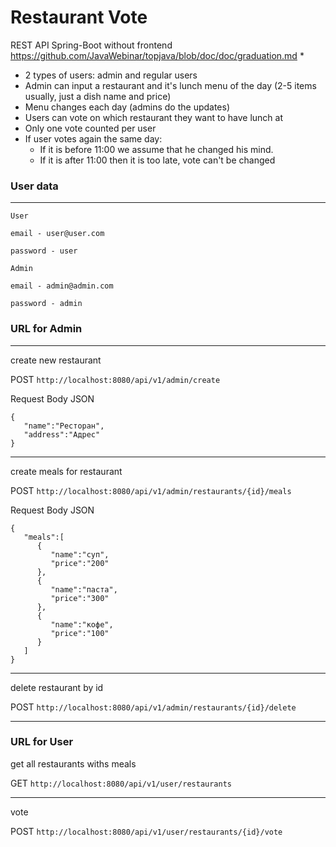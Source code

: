 # Restaurant Vote
REST API  Spring-Boot without frontend https://github.com/JavaWebinar/topjava/blob/doc/doc/graduation.md
*
* 2 types of users: admin and regular users
* Admin can input a restaurant and it's lunch menu of the day (2-5 items usually, just a dish name and price)
* Menu changes each day (admins do the updates)
* Users can vote on which restaurant they want to have lunch at
* Only one vote counted per user
* If user votes again the same day:
    - If it is before 11:00 we assume that he changed his mind.
    - If it is after 11:00 then it is too late, vote can't be changed

### User data
 ____________________________
```
User

email - user@user.com
 
password - user
 
Admin

email - admin@admin.com
 
password - admin
``` 
### URL for Admin

 ____________________________
 
create new restaurant
 
POST `http://localhost:8080/api/v1/admin/create`

Request Body JSON
``` 
{
   "name":"Ресторан",
   "address":"Адрес"
}
``` 
 ____________________________

create meals for restaurant

POST `http://localhost:8080/api/v1/admin/restaurants/{id}/meals`

Request Body JSON
``` 
{
   "meals":[
      {
         "name":"суп",
         "price":"200"
      },
      {
         "name":"паста",
         "price":"300"
      },
      {
         "name":"кофе",
         "price":"100"
      }
   ]
}
``` 
 ____________________________

delete restaurant by id

POST `http://localhost:8080/api/v1/admin/restaurants/{id}/delete`

 ____________________________

### URL for User

get all restaurants withs meals

GET `http://localhost:8080/api/v1/user/restaurants`

 ____________________________
vote 

POST `http://localhost:8080/api/v1/user/restaurants/{id}/vote`







